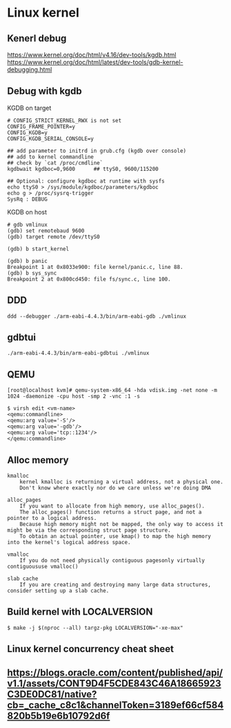 Linux kernel
============

## Kenerl debug
   https://www.kernel.org/doc/html/v4.16/dev-tools/kgdb.html
   https://www.kernel.org/doc/html/latest/dev-tools/gdb-kernel-debugging.html

## Debug with kgdb
   KGDB on target

    # CONFIG_STRICT_KERNEL_RWX is not set
    CONFIG_FRAME_POINTER=y
    CONFIG_KGDB=y
    CONFIG_KGDB_SERIAL_CONSOLE=y

    ## add parameter to initrd in grub.cfg (kgdb over console)
    ## add to kernel commandline
    ## check by `cat /proc/cmdline`
    kgdbwait kgdboc=0,9600      ## ttyS0, 9600/115200

    ## Optional: configure kgdboc at runtime with sysfs
    echo ttyS0 > /sys/module/kgdboc/parameters/kgdboc
    echo g > /proc/sysrq-trigger
    SysRq : DEBUG

   KGDB on host

    # gdb vmlinux
    (gdb) set remotebaud 9600
    (gdb) target remote /dev/ttyS0

    (gdb) b start_kernel

    (gdb) b panic
    Breakpoint 1 at 0x8033e900: file kernel/panic.c, line 88.
    (gdb) b sys_sync
    Breakpoint 2 at 0x800cd450: file fs/sync.c, line 100.

## DDD

    ddd --debugger ./arm-eabi-4.4.3/bin/arm-eabi-gdb ./vmlinux

## gdbtui

    ./arm-eabi-4.4.3/bin/arm-eabi-gdbtui ./vmlinux

## QEMU

    [root@localhost kvm]# qemu-system-x86_64 -hda vdisk.img -net none -m 1024 -daemonize -cpu host -smp 2 -vnc :1 -s

    $ virsh edit <vm-name>
    <qemu:commandline>
    <qemu:arg value='-S'/>
    <qemu:arg value='-gdb'/>
    <qemu:arg value='tcp::1234'/>
    </qemu:commandline>

## Alloc memory

    kmalloc
        kernel kmalloc is returning a virtual address, not a physical one.
        Don't know where exactly nor do we care unless we're doing DMA

    alloc_pages
        If you want to allocate from high memory, use alloc_pages().
        The alloc_pages() function returns a struct page, and not a pointer to a logical address.
        Because high memory might not be mapped, the only way to access it might be via the corresponding struct page structure.
        To obtain an actual pointer, use kmap() to map the high memory into the kernel's logical address space.

    vmalloc
        If you do not need physically contiguous pagesonly virtually contiguoususe vmalloc()

    slab cache
        If you are creating and destroying many large data structures, consider setting up a slab cache.

## Build kernel with LOCALVERSION

    $ make -j $(nproc --all) targz-pkg LOCALVERSION="-xe-max"
    
## Linux kernel concurrency cheat sheet

   ## https://blogs.oracle.com/content/published/api/v1.1/assets/CONT9D4F5CDE843C46A18665923C3DE0DC81/native?cb=_cache_c8c1&channelToken=3189ef66cf584820b5b19e6b10792d6f

   
